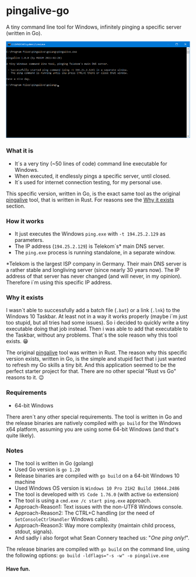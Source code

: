 # pingalive-go
A tiny command line tool for Windows, infinitely pinging a specific server (written in Go).

![Screenshot](screenshot.png)

### What it is
- It´s a very tiny (~50 lines of code) command line executable for Windows.
- When executed, it endlessly pings a specific server, until closed.
- It´s used for internet connection testing, for my personal use.

This specific version, written in Go, is the exact same tool as the original [pingalive](https://github.com/mbodm/pingalive) tool, that is written in Rust. For reasons see the [Why it exists](#why-it-exists) section.

### How it works
- It just executes the Windows `ping.exe` with `-t 194.25.2.129` as parameters.
- The IP address (`194.25.2.129`) is Telekom´s* main DNS server.
- The `ping.exe` process is running standalone, in a separate window.

*Telekom is the largest ISP company in Germany. Their main DNS server is a rather stable and longliving server (since nearly 30 years now). The IP address of that server has never changed (and will never, in my opinion). Therefore i´m using this specific IP address.

### Why it exists
I wasn´t able to successfully add a batch file (`.bat`) or a link (`.lnk`) to the Windows 10 Taskbar. At least not in a way it works properly (maybe i´m just too stupid, but all tries had some issues). So i decided to quickly write a tiny executable doing that job instead. Then i was able to add that executable to the Taskbar, without any problems. That´s the sole reason why this tool exists. :grin:

The original [pingalive](https://github.com/mbodm/pingalive) tool was written in Rust. The reason why this specific version exists, written in Go, is the simple and stupid fact that i just wanted to refresh my Go skills a tiny bit. And this application seemed to be the perfect starter project for that. There are no other special "Rust vs Go" reasons to it. :wink:

### Requirements

- 64-bit Windows

There aren´t any other special requirements. The tool is written in Go and the release binaries are natively compiled with `go build` for the Windows x64 platform, assuming you are using some 64-bit Windows (and that's quite likely).

### Notes
- The tool is written in Go (golang)
- Used Go version is `go 1.20`
- Release binaries are compiled with `go build` on a 64-bit Windows 10 machine
- Used Windows OS version is `Windows 10 Pro 21H2 Build 19044.2486`
- The tool is developed with `VS Code 1.76.0` (with active `Go` extension)
- The tool is using a `cmd.exe /c start ping.exe` approach.
- Approach-Reason1: Text issues with the non-UTF8 Windows console.
- Approach-Reason2: The CTRL+C handling (or the need of `SetConsoleCtrlHandler` Windows calls).
- Approach-Reason3: Way more complexity (maintain child process, stdout, signals).
- And sadly i also forgot what Sean Connery teached us: "_One ping only!_".

The release binaries are compiled with `go build` on the command line, using the following options:
`go build -ldflags="-s -w" -o pingalive.exe`

#### Have fun.
